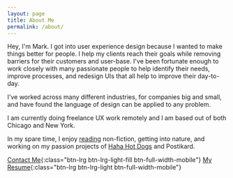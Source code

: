 ```yaml
---
layout: page
title: About Me
permalink: /about/
---
```


Hey, I'm Mark.
I got into user experience design because I wanted to make things better for people.
I help my clients reach their goals while removing barriers for their customers and user-base. I've been fortunate enough to work closely with many passionate people to help identify their needs, improve processes, and redesign UIs that all help to improve their day-to-day.

I've worked across many different industries, for companies big and small, and have found the language of design can be applied to any problem.

I am currently doing freelance UX work remotely and I am based out of both Chicago and New York.

In my spare time, I enjoy [reading](https://www.goodreads.com/user/show/621952-mark) non-fiction, getting into nature, and working on my passion projects of [Haha Hot Dogs](https://www.instagram.com/hahahotdogs/) and Postikard.


[Contact Me](/contact/){:class="btn-lrg btn-lrg-light-fill btn-full-width-mobile"} [My Resume](../resume){:class="btn-lrg btn-lrg-light btn-full-width-mobile"}
